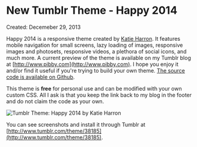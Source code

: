 # New Tumblr Theme - Happy 2014

Created: Decemeber 29, 2013

Happy 2014 is a responsive theme created by [Katie Harron](http://www.twitter.com/pibby). It features mobile navigation for small screens, lazy loading of images, responsive images and photosets, responsive videos, a plethora of social icons, and much more. A current preview of the theme is available on my Tumblr blog at [http://www.pibby.com](http://www.pibby.com). I hope you enjoy it and/or find it useful if you're trying to build your own theme. [The source code is available on Github](https://github.com/pibby/tumblr-theme-happy-2014/blob/master/tumblr.html).

This theme is **free** for personal use and can be modified with your own custom CSS. All I ask is that you keep the link back to my blog in the footer and do not claim the code as your own.

![Tumblr Theme: Happy 2014 by Katie Harron](https://31.media.tumblr.com/7cf32c09cc4e0888f97a1c9097b4f8f9/tumblr_inline_myv2bx2YHm1qzarsq.png)

You can see screenshots and install it through Tumblr at [http://www.tumblr.com/theme/38185](http://www.tumblr.com/theme/38185).